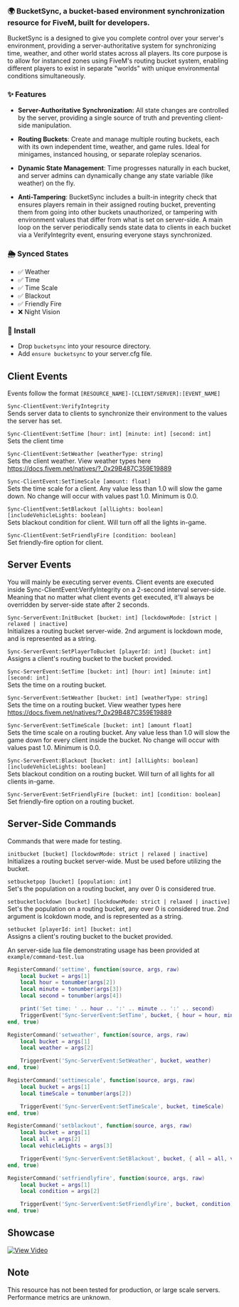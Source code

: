 ### 🌍 BucketSync, a bucket-based environment synchronization resource for FiveM, built for developers.

BucketSync is a designed to give you complete control over your server's environment, providing a server-authoritative system for synchronizing time, weather, and other world states across all players.
Its core purpose is to allow for instanced zones using FiveM's routing bucket system, enabling different players to exist in separate "worlds" with unique environmental conditions simultaneously.

### ✨ Features
 * **Server-Authoritative Synchronization:** All state changes are controlled by the server, providing a single source of truth and preventing client-side manipulation.

 * **Routing Buckets**: Create and manage multiple routing buckets, each with its own independent time, weather, and game rules. Ideal for minigames, instanced housing, or separate roleplay scenarios.

 * **Dynamic State Management**: Time progresses naturally in each bucket, and server admins can dynamically change any state variable (like weather) on the fly.

 * **Anti-Tampering**: BucketSync includes a built-in integrity check that ensures players remain in their assigned routing bucket, preventing them from going into other buckets unauthorized, or tampering with environment values that differ from what is set on server-side. A main loop on the server periodically sends state data to clients in each bucket via a VerifyIntegrity event, ensuring everyone stays synchronized.

### 🌦️ Synced States
* ✅ Weather
* ✅ Time
* ✅ Time Scale
* ✅ Blackout
* ✅ Friendly Fire
* ❌ Night Vision

### 📝 Install
* Drop `bucketsync` into your resource directory.
* Add `ensure bucketsync` to your server.cfg file.

## Client Events
  Events follow the format `[RESOURCE_NAME]-[CLIENT/SERVER]:[EVENT_NAME]`

`Sync-ClientEvent:VerifyIntegrity`  
Sends server data to clients to synchronize their environment to the values the server has set.

`Sync-ClientEvent:SetTime [hour: int] [minute: int] [second: int]`  
Sets the client time

`Sync-ClientEvent:SetWeather [weatherType: string]`  
Sets the client weather. View weather types here https://docs.fivem.net/natives/?_0x29B487C359E19889

`Sync-ClientEvent:SetTimeScale [amount: float]`  
Sets the time scale for a client. Any value less than 1.0 will slow the game down. No change will occur with values past 1.0. Minimum is 0.0.

`Sync-ClientEvent:SetBlackout [allLights: boolean] [includeVehicleLights: boolean]`  
Sets blackout condition for client. Will turn off all the lights in-game.

`Sync-ClientEvent:SetFriendlyFire [condition: boolean]`  
Set friendly-fire option for client.

## Server Events
You will mainly be executing server events. Client events are executed inside Sync-ClientEvent:VerifyIntegrity on a 2-second interval server-side. Meaning that no matter what client events get executed, it'll always be overridden by server-side state after 2 seconds.

`Sync-ServerEvent:InitBucket [bucket: int] [lockdownMode: [strict | relaxed | inactive]`  
Initializes a routing bucket server-wide. 2nd argument is lockdown mode, and is represented as a string.

`Sync-ServerEvent:SetPlayerToBucket [playerId: int] [bucket: int]`  
Assigns a client's routing bucket to the bucket provided.

`Sync-ServerEvent:SetTime [bucket: int] [hour: int] [minute: int] [second: int]`  
Sets the time on a routing bucket.

`Sync-ServerEvent:SetWeather [bucket: int] [weatherType: string]`  
Sets the time on a routing bucket. View weather types here https://docs.fivem.net/natives/?_0x29B487C359E19889

`Sync-ServerEvent:SetTimeScale [bucket: int] [amount float]`  
Sets the time scale on a routing bucket. Any value less than 1.0 will slow the game down for every client inside the bucket. No change will occur with values past 1.0. Minimum is 0.0.

`Sync-ServerEvent:Blackout [bucket: int] [allLights: boolean] [includeVehicleLights: boolean]`  
Sets blackout condition on a routing bucket. Will turn of all lights for all clients in-game.

`Sync-ServerEvent:SetFriendlyFire [bucket: int] [condition: boolean]`  
Set friendly-fire option on a routing bucket.


## Server-Side Commands
Commands that were made for testing.

`initbucket [bucket] [lockdownMode: strict | relaxed | inactive]`  
Initializes a routing bucket server-wide. Must be used before utilizing the bucket.

`setbucketpop [bucket] [population: int]`  
Set's the population on a routing bucket, any over 0 is considered true.

`setbucketlockdown [bucket] [lockdownMode: strict | relaxed | inactive]`  
Set's the population on a routing bucket, any over 0 is considered true. 2nd argument is lcokdown mode, and is represented as a string.

`setbucket [playerId: int] [bucket: int]`  
Assigns a client's routing bucket to the bucket provided.

An server-side lua file demonstrating usage has been provided at `example/command-test.lua`
```lua
RegisterCommand('settime', function(source, args, raw)
    local bucket = args[1]
    local hour = tonumber(args[2])
    local minute = tonumber(args[3])
    local second = tonumber(args[4])

    print('Set time: ' .. hour .. ':' .. minute .. ':' .. second)
    TriggerEvent('Sync-ServerEvent:SetTime', bucket, { hour = hour, minute = minute, second = second })
end, true)

RegisterCommand('setweather', function(source, args, raw)
    local bucket = args[1]
    local weather = args[2]

    TriggerEvent('Sync-ServerEvent:SetWeather', bucket, weather)
end, true)

RegisterCommand('settimescale', function(source, args, raw)
    local bucket = args[1]
    local timeScale = tonumber(args[2])

    TriggerEvent('Sync-ServerEvent:SetTimeScale', bucket, timeScale)
end, true)

RegisterCommand('setblackout', function(source, args, raw)
    local bucket = args[1]
    local all = args[2]
    local vehicleLights = args[3]

    TriggerEvent('Sync-ServerEvent:SetBlackout', bucket, { all = all, vehicleLights = vehicleLights })
end, true)

RegisterCommand('setfriendlyfire', function(source, args, raw)
    local bucket = args[1]
    local condition = args[2]

    TriggerEvent('Sync-ServerEvent:SetFriendlyFire', bucket, condition)
end, true)
```

## Showcase
[![View Video](https://i.ibb.co/RkmV0gxT/p8vj04.jpg)](https://streamable.com/p8vj04)

## Note
This resource has not been tested for production, or large scale servers. Performance metrics are unknown.







